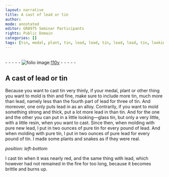 ```yaml
---
layout: narrative
title: A cast of lead or tin
author:
mode: annotated
editor: GR8975 Seminar Participants
rights: Public Domain
categories: []
tags: [tin, medal, plant, tin, lead, lead, tin, lead, lead, tin, looking-glass, tin, resin, lead, pure, tin, lead, pure, tin, pure, lead, tin, plants, tin, lead]
---
```


 <br/>- - - - - <a href="http://gallica.bnf.fr/ark:/12148/btv1b10500001g/f226.image"><img src="../assets/photo-icon.png" alt="folio image: " style="display:inline-block; margin-bottom:-3px;"/>110v</a> - - - - - <br/> 
## A cast of lead or tin

 
Because you want to cast <span class="material">tin</span> very thinly, if your <span class="material">medal</span>, <span class="material">plant</span> or other thing you want to mold is thin and fine, make sure to include more <span class="material">tin</span>, much more than <span class="material">lead</span>, namely less than the fourth part of <span class="material">lead</span> for three of <span class="material">tin</span>. And moreover, one only puts <span class="material">lead</span> in as an alloy. Contrarily, if you want to mold something strong and thick, put a lot more <span class="material">lead</span> in than <span class="material">tin</span>. And for the one and the other you can put in a little <span class="material">looking—glass tin</span>, but only a very little, with a little <span class="material">resin</span>, when you want to cast. Since then, when molding with pure new <span class="material">lead</span>, I put in two <span class="unit">ounces</span> of <span class="material">pure tin</span> for every <span class="unit">pound</span> of <span class="material">lead</span>. And when molding with <span class="material">pure tin</span>, I put in two <span class="unit">ounces</span> of <span class="material">pure lead</span> for every <span class="unit">pound</span> of <span class="material">tin</span>. I made some <span class="material">plants</span> and <span class="animal">snakes</span> as if they were real.
 
*position: left-bottom*

 I cast <span class="material">tin</span> when it was nearly red, and the same thing with <span class="material">lead</span>, which however had not remained in the fire for too long, because it becomes brittle and burns up. 
 